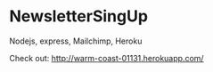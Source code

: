 # NewsletterSingUp
Nodejs, express, Mailchimp, Heroku

Check out:
http://warm-coast-01131.herokuapp.com/
